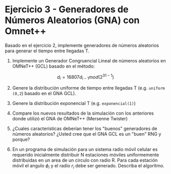 # Ejercicio 3 - Generadores de Números Aleatorios (GNA) con Omnet++

Basado en el ejercicio 2, implemente generadores de números aleatorios para generar el tiempo entre llegadas T.

1. Implemente un Generador Congruencial Lineal de números aleatorios en OMNeT++ (GCL) basado en el método:

$$d_{i}=16807d_{i-1}mod(2^{31-1})$$

2. Genere la distribución uniforme de tiempo entre llegadas T (e.g. `uniform (0,2`) basado en el GNA GCL).

3. Genere la distribución exponencial T (e.g. `exponencial(1)`)

4. Compare los nuevos resultados de la simulación con los anteriores donde utilizó el GNA de OMNeT++ (Mersenne Twister)

5. ¿Cuales características deberían tener los "buenos" generadores de números aleatorios? ¿Usted cree que el GNA GCL es un "buen" RNG y porque?

6. En un programa de simulación para un sistema radio móvil celular es requerido inicialmente distribuir N estaciones móviles uniformemente distribuidas en un area de un circulo con radio R. Para cada estación móvil el angulo $\phi_{i}$ y el radio $r_{i}$ debe ser generado. Describa el algoritmo.

